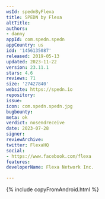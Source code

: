 ```yaml
---
wsId: spednByFlexa
title: SPEDN by Flexa
altTitle: 
authors:
- danny
appId: com.spedn.spedn
appCountry: us
idd: '1456135087'
released: 2019-05-13
updated: 2023-11-22
version: 23.11.1
stars: 4.6
reviews: 71
size: '27427840'
website: https://spedn.io
repository: 
issue: 
icon: com.spedn.spedn.jpg
bugbounty: 
meta: ok
verdict: nosendreceive
date: 2023-07-28
signer: 
reviewArchive: 
twitter: FlexaHQ
social:
- https://www.facebook.com/flexa
features: 
developerName: Flexa Network Inc.

---
```


{% include copyFromAndroid.html %}
